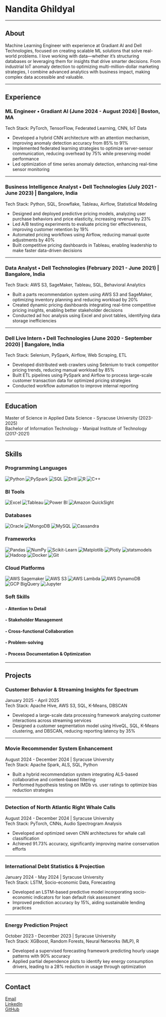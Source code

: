 # Nandita Ghildyal  

---

## About  

Machine Learning Engineer with experience at Gradiant AI and Dell Technologies, focused on creating scalable ML solutions that solve real-world problems. I love working with data—whether it’s structuring databases or leveraging them for insights that drive smarter decisions. From industrial IoT anomaly detection to optimizing multi-million-dollar marketing strategies, I combine advanced analytics with business impact, making complex data accessible and valuable.

---

## Experience  

### ML Engineer • Gradiant AI (June 2024 - August 2024) | Boston, MA  
Tech Stack: PyTorch, TensorFlow, Federated Learning, CNN, IoT Data  
- Developed a hybrid CNN architecture with an attention mechanism, improving anomaly detection accuracy from 85% to 91%  
- Implemented federated learning strategies to optimize server-sensor communication, reducing overhead by 75% while preserving model performance  
- Led optimization of time series anomaly detection, enhancing real-time sensor monitoring  

---

### Business Intelligence Analyst • Dell Technologies (July 2021 - June 2023) | Bangalore, India  
Tech Stack: Python, SQL, Snowflake, Tableau, Airflow, Statistical Modeling  
- Designed and deployed predictive pricing models, analyzing user purchase behaviors and price elasticity, increasing revenue by 23%  
- Led A/B testing experiments to evaluate pricing tier effectiveness, improving customer retention by 19%  
- Automated pricing workflows using Airflow, reducing manual quote adjustments by 40%  
- Built competitive pricing dashboards in Tableau, enabling leadership to make faster data-driven decisions  

---

### Data Analyst • Dell Technologies (February 2021 - June 2021) | Bangalore, India  
Tech Stack: AWS S3, SageMaker, Tableau, SQL, Behavioral Analytics  
- Built a parts recommendation system using AWS S3 and SageMaker, optimizing inventory planning and reducing workload by 20%  
- Created dynamic pricing dashboards integrating real-time competitive pricing insights, enabling better stakeholder decisions  
- Conducted ad hoc analysis using Excel and pivot tables, identifying data storage inefficiencies  

---

### Dell Live Intern • Dell Technologies (June 2020 - September 2020) | Bangalore, India  
Tech Stack: Selenium, PySpark, Airflow, Web Scraping, ETL  
- Developed distributed web crawlers using Selenium to track competitor pricing trends, reducing manual workload by 85%  
- Built ETL pipelines using PySpark and Airflow to process large-scale customer transaction data for optimized pricing strategies  
- Conducted workflow automation to improve internal reporting  

---

## Education  

Master of Science in Applied Data Science - Syracuse University (2023-2025)  
Bachelor of Information Technology - Manipal Institute of Technology (2017-2021)  

---

## Skills  


### Programming Languages  
![Python](https://img.shields.io/badge/Python-3776AB?style=flat-square&logo=python&logoColor=white)  ![PySpark](https://img.shields.io/badge/PySpark-FDEE21?style=flat-square&logo=apachespark)  ![SQL](https://img.shields.io/badge/SQL-4479A1?style=flat-square&logo=mysql) ![Drill](https://img.shields.io/badge/Drill-FFA500?style=flat-square)  ![R](https://img.shields.io/badge/R-276DC3?style=flat-square&logo=r)  ![C++](https://img.shields.io/badge/C++-00599C?style=flat-square&logo=cplusplus)  

### BI Tools  
![Excel](https://img.shields.io/badge/Excel-217346?style=flat-square&logo=microsoft-excel)  ![Tableau](https://img.shields.io/badge/Tableau-E97627?style=flat-square&logo=tableau)  ![Power BI](https://img.shields.io/badge/Power%20BI-F2C811?style=flat-square&logo=powerbi)  ![Amazon QuickSight](https://img.shields.io/badge/Amazon%20QuickSight-FF9900?style=flat-square&logo=amazon)  

### Databases  
![Oracle](https://img.shields.io/badge/Oracle-F80000?style=flat-square&logo=oracle)  ![MongoDB](https://img.shields.io/badge/MongoDB-47A248?style=flat-square&logo=mongodb)  ![MySQL](https://img.shields.io/badge/MySQL-4479A1?style=flat-square&logo=mysql)  ![Cassandra](https://img.shields.io/badge/Cassandra-1287B1?style=flat-square&logo=apachecassandra)  

### Frameworks  
![Pandas](https://img.shields.io/badge/Pandas-150458?style=flat-square&logo=pandas)  ![NumPy](https://img.shields.io/badge/NumPy-013243?style=flat-square&logo=numpy)  ![Scikit-Learn](https://img.shields.io/badge/scikit_learn-F7931E?style=flat-square&logo=scikit-learn)  ![Matplotlib](https://img.shields.io/badge/Matplotlib-11557C?style=flat-square&logo=python)  ![Plotly](https://img.shields.io/badge/Plotly-3F4F75?style=flat-square&logo=plotly)  ![statsmodels](https://img.shields.io/badge/statsmodels-FF6F00?style=flat-square)  ![Hadoop](https://img.shields.io/badge/Hadoop-FF6600?style=flat-square&logo=apachehadoop)  ![Docker](https://img.shields.io/badge/Docker-2496ED?style=flat-square&logo=docker)  ![Git](https://img.shields.io/badge/Git-F05032?style=flat-square&logo=git)  

### Cloud Platforms  
![AWS Sagemaker](https://img.shields.io/badge/AWS%20Sagemaker-232F3E?style=flat-square&logo=amazonaws)  ![AWS S3](https://img.shields.io/badge/AWS%20S3-FF9900?style=flat-square&logo=amazonaws)  ![AWS Lambda](https://img.shields.io/badge/AWS%20Lambda-FF9900?style=flat-square&logo=amazonaws)  ![AWS DynamoDB](https://img.shields.io/badge/AWS%20DynamoDB-4053D6?style=flat-square&logo=amazonaws)  ![GCP BigQuery](https://img.shields.io/badge/GCP%20BigQuery-4285F4?style=flat-square&logo=googlecloud)  ![Jupyter](https://img.shields.io/badge/Jupyter-F37626?style=flat-square&logo=jupyter)  

### Soft Skills  
#### - Attention to Detail  
#### - Stakeholder Management  
#### - Cross-functional Collaboration  
#### - Problem-solving  
#### - Process Documentation & Optimization  
---

## Projects  

### Customer Behavior & Streaming Insights for Spectrum  
January 2025 - April 2025  
Tech Stack: Apache Hive, AWS S3, SQL, K-Means, DBSCAN  
- Developed a large-scale data processing framework analyzing customer interactions across streaming services  
- Designed a customer segmentation model using HiveQL, SQL, K-Means clustering, and DBSCAN, reducing reporting latency by 35%  

---

### Movie Recommender System Enhancement  
August 2024 - December 2024 | Syracuse University  
Tech Stack: Apache Spark, ALS, SQL, Python  
- Built a hybrid recommendation system integrating ALS-based collaborative and content-based filtering  
- Performed hypothesis testing on IMDb vs. user ratings to optimize bias reduction strategies  

---

### Detection of North Atlantic Right Whale Calls  
August 2024 - December 2024 | Syracuse University  
Tech Stack: PyTorch, CNNs, Audio Spectrogram Analysis  
- Developed and optimized seven CNN architectures for whale call classification  
- Achieved 91.73% accuracy, significantly improving marine conservation efforts  

---

### International Debt Statistics & Projection  
January 2024 - May 2024 | Syracuse University  
Tech Stack: LSTM, Socio-economic Data, Forecasting  
- Developed an LSTM-based predictive model incorporating socio-economic indicators for loan default risk assessment  
- Improved prediction accuracy by 15%, aiding sustainable lending practices  

---

### Energy Prediction Project  
October 2023 - December 2023 | Syracuse University  
Tech Stack: XGBoost, Random Forests, Neural Networks (MLP), R  
- Developed a supervised forecasting framework predicting hourly usage patterns with 90% accuracy  
- Applied partial dependence plots to identify key energy consumption drivers, leading to a 28% reduction in usage through optimization  

---

## Contact  

[Email](mailto:nanditaghildyal@gmail.com)  
[LinkedIn](https://www.linkedin.com/in/nghildyal/)  
[GitHub](https://github.com/gappy401)  
